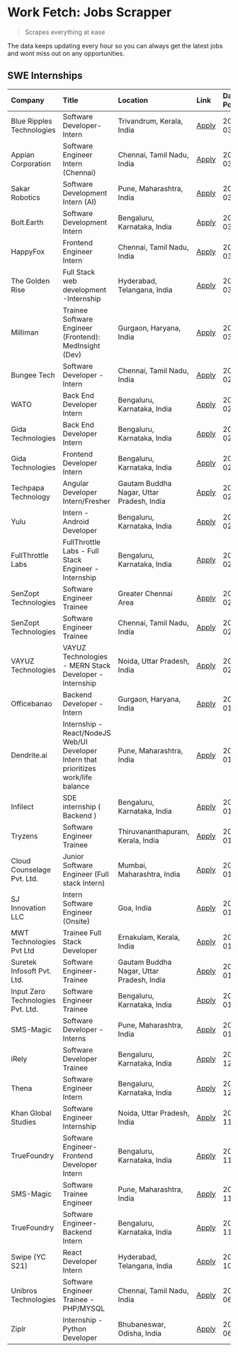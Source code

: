 # Work Fetch: Jobs Scrapper
> Scrapes everything at ease

The data keeps updating every hour so you can always get the latest jobs and wont miss out on any opportunities.

## SWE Internships
<!--START_SECTION:workfetch-->
| Company                           | Title                                                                                | Location                                  | Link                                                                                                                                                                                                                                                                                                  | Date Posted   |
|:----------------------------------|:-------------------------------------------------------------------------------------|:------------------------------------------|:------------------------------------------------------------------------------------------------------------------------------------------------------------------------------------------------------------------------------------------------------------------------------------------------------|:--------------|
| Blue Ripples Technologies         | Software Developer- Intern                                                           | Trivandrum, Kerala, India                 | [Apply](https://in.linkedin.com/jobs/view/software-developer-intern-at-blue-ripples-technologies-3850694934?position=58&pageNum=0&refId=jICyfaLu%2FJDBivcZBxkxmg%3D%3D&trackingId=MRpWRZs38kme%2BuMPNh3bsw%3D%3D&trk=public_jobs_jserp-result_search-card)                                            | 2024-03-08    |
| Appian Corporation                | Software Engineer Intern (Chennai)                                                   | Chennai, Tamil Nadu, India                | [Apply](https://in.linkedin.com/jobs/view/software-engineer-intern-chennai-at-appian-corporation-3848335036?position=10&pageNum=0&refId=jICyfaLu%2FJDBivcZBxkxmg%3D%3D&trackingId=L%2BPDDoILW6fLzVQM5LjKQw%3D%3D&trk=public_jobs_jserp-result_search-card)                                            | 2024-03-07    |
| Sakar Robotics                    | Software Development Intern (AI)                                                     | Pune, Maharashtra, India                  | [Apply](https://in.linkedin.com/jobs/view/software-development-intern-ai-at-sakar-robotics-3848337951?position=11&pageNum=0&refId=jICyfaLu%2FJDBivcZBxkxmg%3D%3D&trackingId=aSuDiRrvO1CnYSRMFT3msg%3D%3D&trk=public_jobs_jserp-result_search-card)                                                    | 2024-03-07    |
| Bolt.Earth                        | Software Development Intern                                                          | Bengaluru, Karnataka, India               | [Apply](https://in.linkedin.com/jobs/view/software-development-intern-at-bolt-earth-3849437038?position=22&pageNum=0&refId=jICyfaLu%2FJDBivcZBxkxmg%3D%3D&trackingId=%2FFvUTywYMr9YHlhRNTIp5Q%3D%3D&trk=public_jobs_jserp-result_search-card)                                                         | 2024-03-07    |
| HappyFox                          | Frontend Engineer Intern                                                             | Chennai, Tamil Nadu, India                | [Apply](https://in.linkedin.com/jobs/view/frontend-engineer-intern-at-happyfox-3848357951?position=52&pageNum=0&refId=jICyfaLu%2FJDBivcZBxkxmg%3D%3D&trackingId=caWyQg2yQuUkUKUrPlFIfw%3D%3D&trk=public_jobs_jserp-result_search-card)                                                                | 2024-03-07    |
| The Golden Rise                   | Full Stack web development -Internship                                               | Hyderabad, Telangana, India               | [Apply](https://in.linkedin.com/jobs/view/full-stack-web-development-internship-at-the-golden-rise-3847033236?position=33&pageNum=0&refId=jICyfaLu%2FJDBivcZBxkxmg%3D%3D&trackingId=uZr2723%2FzHTmGpkLJ6oPgA%3D%3D&trk=public_jobs_jserp-result_search-card)                                          | 2024-03-05    |
| Milliman                          | Trainee Software Engineer (Frontend): MedInsight (Dev)                               | Gurgaon, Haryana, India                   | [Apply](https://in.linkedin.com/jobs/view/trainee-software-engineer-frontend-medinsight-dev-at-milliman-3792874280?position=4&pageNum=0&refId=jICyfaLu%2FJDBivcZBxkxmg%3D%3D&trackingId=XNXSc3prgfY3oiNvTKMYTg%3D%3D&trk=public_jobs_jserp-result_search-card)                                        | 2024-03-01    |
| Bungee Tech                       | Software Developer - Intern                                                          | Chennai, Tamil Nadu, India                | [Apply](https://in.linkedin.com/jobs/view/software-developer-intern-at-bungee-tech-3842220746?position=41&pageNum=0&refId=jICyfaLu%2FJDBivcZBxkxmg%3D%3D&trackingId=sdpuEyga4dWKs80vaYlTsQ%3D%3D&trk=public_jobs_jserp-result_search-card)                                                            | 2024-02-28    |
| WATO                              | Back End Developer Intern                                                            | Bengaluru, Karnataka, India               | [Apply](https://in.linkedin.com/jobs/view/back-end-developer-intern-at-wato-3834852920?position=57&pageNum=0&refId=jICyfaLu%2FJDBivcZBxkxmg%3D%3D&trackingId=yRLIgaJpsAdfRK98%2FPDJPA%3D%3D&trk=public_jobs_jserp-result_search-card)                                                                 | 2024-02-26    |
| Gida Technologies                 | Back End Developer Intern                                                            | Bengaluru, Karnataka, India               | [Apply](https://in.linkedin.com/jobs/view/back-end-developer-intern-at-gida-technologies-3836849295?position=39&pageNum=0&refId=jICyfaLu%2FJDBivcZBxkxmg%3D%3D&trackingId=blU5AeYiHjD8roZwVauiwA%3D%3D&trk=public_jobs_jserp-result_search-card)                                                      | 2024-02-23    |
| Gida Technologies                 | Frontend Developer Intern                                                            | Bengaluru, Karnataka, India               | [Apply](https://in.linkedin.com/jobs/view/frontend-developer-intern-at-gida-technologies-3836040945?position=12&pageNum=0&refId=jICyfaLu%2FJDBivcZBxkxmg%3D%3D&trackingId=rEfc8i7PQ8CcFWNVOWTuUQ%3D%3D&trk=public_jobs_jserp-result_search-card)                                                      | 2024-02-21    |
| Techpapa Technology               | Angular Developer Intern/Fresher                                                     | Gautam Buddha Nagar, Uttar Pradesh, India | [Apply](https://in.linkedin.com/jobs/view/angular-developer-intern-fresher-at-techpapa-technology-3834305862?position=48&pageNum=0&refId=jICyfaLu%2FJDBivcZBxkxmg%3D%3D&trackingId=CrKX4Ee5TRdUTas7XOXZ9Q%3D%3D&trk=public_jobs_jserp-result_search-card)                                             | 2024-02-20    |
| Yulu                              | Intern - Android Developer                                                           | Bengaluru, Karnataka, India               | [Apply](https://in.linkedin.com/jobs/view/intern-android-developer-at-yulu-3834459982?position=44&pageNum=0&refId=jICyfaLu%2FJDBivcZBxkxmg%3D%3D&trackingId=xaqVnYgatdS9uiCM4OjDIA%3D%3D&trk=public_jobs_jserp-result_search-card)                                                                    | 2024-02-19    |
| FullThrottle Labs                 | FullThrottle Labs - Full Stack Engineer - Internship                                 | Bengaluru, Karnataka, India               | [Apply](https://in.linkedin.com/jobs/view/fullthrottle-labs-full-stack-engineer-internship-at-fullthrottle-labs-3829636016?position=46&pageNum=0&refId=jICyfaLu%2FJDBivcZBxkxmg%3D%3D&trackingId=Z5%2F9ONl3Do2G6QaxS4nt2A%3D%3D&trk=public_jobs_jserp-result_search-card)                             | 2024-02-17    |
| SenZopt Technologies              | Software Engineer Trainee                                                            | Greater Chennai Area                      | [Apply](https://in.linkedin.com/jobs/view/software-engineer-trainee-at-senzopt-technologies-3827688781?position=28&pageNum=0&refId=jICyfaLu%2FJDBivcZBxkxmg%3D%3D&trackingId=%2Fkox8n%2FHnDlahiZiH16z8Q%3D%3D&trk=public_jobs_jserp-result_search-card)                                               | 2024-02-12    |
| SenZopt Technologies              | Software Engineer Trainee                                                            | Chennai, Tamil Nadu, India                | [Apply](https://in.linkedin.com/jobs/view/software-engineer-trainee-at-senzopt-technologies-3827686880?position=38&pageNum=0&refId=jICyfaLu%2FJDBivcZBxkxmg%3D%3D&trackingId=%2FveOSO51qubLxikwasu%2FGQ%3D%3D&trk=public_jobs_jserp-result_search-card)                                               | 2024-02-12    |
| VAYUZ Technologies                | VAYUZ Technologies - MERN Stack Developer - Internship                               | Noida, Uttar Pradesh, India               | [Apply](https://in.linkedin.com/jobs/view/vayuz-technologies-mern-stack-developer-internship-at-vayuz-technologies-3822619356?position=50&pageNum=0&refId=jICyfaLu%2FJDBivcZBxkxmg%3D%3D&trackingId=tglrTTXwNe44YGVUjKeq%2Fw%3D%3D&trk=public_jobs_jserp-result_search-card)                          | 2024-02-10    |
| Officebanao                       | Backend Developer - Intern                                                           | Gurgaon, Haryana, India                   | [Apply](https://in.linkedin.com/jobs/view/backend-developer-intern-at-officebanao-3814263731?position=19&pageNum=0&refId=jICyfaLu%2FJDBivcZBxkxmg%3D%3D&trackingId=ZI3Ys7xcS2iAGT%2BXLCysNQ%3D%3D&trk=public_jobs_jserp-result_search-card)                                                           | 2024-01-31    |
| Dendrite.ai                       | Internship - React/NodeJS Web/UI Developer Intern that prioritizes work/life balance | Pune, Maharashtra, India                  | [Apply](https://in.linkedin.com/jobs/view/internship-react-nodejs-web-ui-developer-intern-that-prioritizes-work-life-balance-at-dendrite-ai-3818948068?position=26&pageNum=0&refId=jICyfaLu%2FJDBivcZBxkxmg%3D%3D&trackingId=1i3OFUzzBByliwySr0YP%2FQ%3D%3D&trk=public_jobs_jserp-result_search-card) | 2024-01-31    |
| Infilect                          | SDE internship ( Backend )                                                           | Bengaluru, Karnataka, India               | [Apply](https://in.linkedin.com/jobs/view/sde-internship-backend-at-infilect-3815120558?position=20&pageNum=0&refId=jICyfaLu%2FJDBivcZBxkxmg%3D%3D&trackingId=wBE9Jcr3t8O5hWDCGuC3cw%3D%3D&trk=public_jobs_jserp-result_search-card)                                                                  | 2024-01-25    |
| Tryzens                           | Software Engineer Trainee                                                            | Thiruvananthapuram, Kerala, India         | [Apply](https://in.linkedin.com/jobs/view/software-engineer-trainee-at-tryzens-3809363491?position=31&pageNum=0&refId=jICyfaLu%2FJDBivcZBxkxmg%3D%3D&trackingId=NuZC6P4lmBkLIkN4JnzFSQ%3D%3D&trk=public_jobs_jserp-result_search-card)                                                                | 2024-01-18    |
| Cloud Counselage Pvt. Ltd.        | Junior Software Engineer (Full stack Intern)                                         | Mumbai, Maharashtra, India                | [Apply](https://in.linkedin.com/jobs/view/junior-software-engineer-full-stack-intern-at-cloud-counselage-pvt-ltd-3803132814?position=21&pageNum=0&refId=jICyfaLu%2FJDBivcZBxkxmg%3D%3D&trackingId=XBLBvDqvGzzjdNRnH5d1Tw%3D%3D&trk=public_jobs_jserp-result_search-card)                              | 2024-01-11    |
| SJ Innovation LLC                 | Intern Software Engineer (Onsite)                                                    | Goa, India                                | [Apply](https://in.linkedin.com/jobs/view/intern-software-engineer-onsite-at-sj-innovation-llc-3799959011?position=34&pageNum=0&refId=jICyfaLu%2FJDBivcZBxkxmg%3D%3D&trackingId=V4RwvcrBg3uKtc5vWOgfuw%3D%3D&trk=public_jobs_jserp-result_search-card)                                                | 2024-01-11    |
| MWT Technologies Pvt Ltd          | Trainee Full Stack Developer                                                         | Ernakulam, Kerala, India                  | [Apply](https://in.linkedin.com/jobs/view/trainee-full-stack-developer-at-mwt-technologies-pvt-ltd-3800921715?position=5&pageNum=0&refId=jICyfaLu%2FJDBivcZBxkxmg%3D%3D&trackingId=2acYS7gHhQ7OIx4GaZYp6A%3D%3D&trk=public_jobs_jserp-result_search-card)                                             | 2024-01-09    |
| Suretek Infosoft Pvt. Ltd.        | Software Engineer-Trainee                                                            | Gautam Buddha Nagar, Uttar Pradesh, India | [Apply](https://in.linkedin.com/jobs/view/software-engineer-trainee-at-suretek-infosoft-pvt-ltd-3800934643?position=17&pageNum=0&refId=jICyfaLu%2FJDBivcZBxkxmg%3D%3D&trackingId=aoEMF4ot9bzJEJMsghm8hg%3D%3D&trk=public_jobs_jserp-result_search-card)                                               | 2024-01-09    |
| Input Zero Technologies Pvt. Ltd. | Software Engineer Trainee                                                            | Bengaluru, Karnataka, India               | [Apply](https://in.linkedin.com/jobs/view/software-engineer-trainee-at-input-zero-technologies-pvt-ltd-3800927643?position=27&pageNum=0&refId=jICyfaLu%2FJDBivcZBxkxmg%3D%3D&trackingId=Q4usg3e9d1sTag4LcE98Ig%3D%3D&trk=public_jobs_jserp-result_search-card)                                        | 2024-01-09    |
| SMS-Magic                         | Software Developer -Interns                                                          | Pune, Maharashtra, India                  | [Apply](https://in.linkedin.com/jobs/view/software-developer-interns-at-sms-magic-3799485343?position=29&pageNum=0&refId=jICyfaLu%2FJDBivcZBxkxmg%3D%3D&trackingId=hAE4Yt%2BvV6awRt2K0YKRgg%3D%3D&trk=public_jobs_jserp-result_search-card)                                                           | 2024-01-05    |
| iRely                             | Software Developer Trainee                                                           | Bengaluru, Karnataka, India               | [Apply](https://in.linkedin.com/jobs/view/software-developer-trainee-at-irely-3801577534?position=9&pageNum=0&refId=jICyfaLu%2FJDBivcZBxkxmg%3D%3D&trackingId=ZCLrYNYy%2FXfscwD5OAQa%2FA%3D%3D&trk=public_jobs_jserp-result_search-card)                                                              | 2023-12-22    |
| Thena                             | Software Engineer Intern                                                             | Bengaluru, Karnataka, India               | [Apply](https://in.linkedin.com/jobs/view/software-engineer-intern-at-thena-3778731751?position=14&pageNum=0&refId=jICyfaLu%2FJDBivcZBxkxmg%3D%3D&trackingId=rtaniOF1h6bW89sVuXwO9w%3D%3D&trk=public_jobs_jserp-result_search-card)                                                                   | 2023-12-05    |
| Khan Global Studies               | Software Engineer Internship                                                         | Noida, Uttar Pradesh, India               | [Apply](https://in.linkedin.com/jobs/view/software-engineer-internship-at-khan-global-studies-3766942197?position=42&pageNum=0&refId=jICyfaLu%2FJDBivcZBxkxmg%3D%3D&trackingId=xHlqUFDx1e6BHXnaPsSnWg%3D%3D&trk=public_jobs_jserp-result_search-card)                                                 | 2023-11-27    |
| TrueFoundry                       | Software Engineer- Frontend Developer Intern                                         | Bengaluru, Karnataka, India               | [Apply](https://in.linkedin.com/jobs/view/software-engineer-frontend-developer-intern-at-truefoundry-3790095058?position=13&pageNum=0&refId=jICyfaLu%2FJDBivcZBxkxmg%3D%3D&trackingId=yrJENWp%2Fd05ixBkgui3wVQ%3D%3D&trk=public_jobs_jserp-result_search-card)                                        | 2023-11-24    |
| SMS-Magic                         | Software Trainee Engineer                                                            | Pune, Maharashtra, India                  | [Apply](https://in.linkedin.com/jobs/view/software-trainee-engineer-at-sms-magic-3761409781?position=24&pageNum=0&refId=jICyfaLu%2FJDBivcZBxkxmg%3D%3D&trackingId=Ux6A2WS5JpUaBiaegUVpuQ%3D%3D&trk=public_jobs_jserp-result_search-card)                                                              | 2023-11-16    |
| TrueFoundry                       | Software Engineer-Backend Intern                                                     | Bengaluru, Karnataka, India               | [Apply](https://in.linkedin.com/jobs/view/software-engineer-backend-intern-at-truefoundry-3779508170?position=25&pageNum=0&refId=jICyfaLu%2FJDBivcZBxkxmg%3D%3D&trackingId=8RpInOtbHEAp9IwAONAEbg%3D%3D&trk=public_jobs_jserp-result_search-card)                                                     | 2023-11-10    |
| Swipe (YC S21)                    | React Developer Intern                                                               | Hyderabad, Telangana, India               | [Apply](https://in.linkedin.com/jobs/view/react-developer-intern-at-swipe-yc-s21-3737600089?position=15&pageNum=0&refId=jICyfaLu%2FJDBivcZBxkxmg%3D%3D&trackingId=Mh6YMIz0kgth7LjYoUchCg%3D%3D&trk=public_jobs_jserp-result_search-card)                                                              | 2023-10-13    |
| Unibros Technologies              | Software Engineer Trainee - PHP/MYSQL                                                | Chennai, Tamil Nadu, India                | [Apply](https://in.linkedin.com/jobs/view/software-engineer-trainee-php-mysql-at-unibros-technologies-3656599241?position=30&pageNum=0&refId=jICyfaLu%2FJDBivcZBxkxmg%3D%3D&trackingId=y%2F5FAAoBiho7EGFqHoHLSA%3D%3D&trk=public_jobs_jserp-result_search-card)                                       | 2023-06-12    |
| Ziplr                             | Internship - Python Developer                                                        | Bhubaneswar, Odisha, India                | [Apply](https://in.linkedin.com/jobs/view/internship-python-developer-at-ziplr-3645677592?position=54&pageNum=0&refId=jICyfaLu%2FJDBivcZBxkxmg%3D%3D&trackingId=WEWXR1Ae9imZhOgCcaboMg%3D%3D&trk=public_jobs_jserp-result_search-card)                                                                | 2023-06-02    |
<!--END_SECTION:workfetch-->
